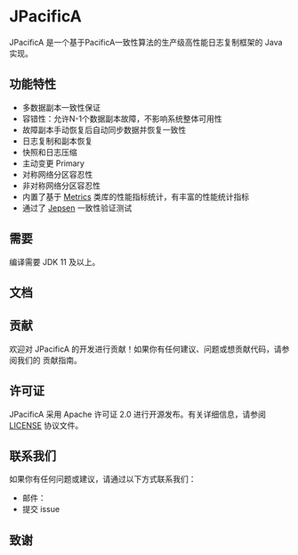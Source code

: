 <!--
    Licensed to the Apache Software Foundation (ASF) under one or more
    contributor license agreements.  See the NOTICE file distributed with
    this work for additional information regarding copyright ownership.
    The ASF licenses this file to You under the Apache License, Version 2.0
    the "License"); you may not use this file except in compliance with
    the License.  You may obtain a copy of the License at

        http://www.apache.org/licenses/LICENSE-2.0

    Unless required by applicable law or agreed to in writing, software
    distributed under the License is distributed on an "AS IS" BASIS,
    WITHOUT WARRANTIES OR CONDITIONS OF ANY KIND, either express or implied.
    See the License for the specific language governing permissions and
    limitations under the License.
 -->
# JPacificA

JPacificA 是一个基于PacificA一致性算法的生产级高性能日志复制框架的 Java 实现。

## 功能特性
- 多数据副本一致性保证
- 容错性：允许N-1个数据副本故障，不影响系统整体可用性
- 故障副本手动恢复后自动同步数据并恢复一致性
- 日志复制和副本恢复
- 快照和日志压缩
- 主动变更 Primary
- 对称网络分区容忍性
- 非对称网络分区容忍性
- 内置了基于 [Metrics](https://metrics.dropwizard.io/4.0.0/getting-started.html) 类库的性能指标统计，有丰富的性能统计指标
- 通过了 [Jepsen](https://github.com/jepsen-io/jepsen) 一致性验证测试


## 需要
编译需要 JDK 11 及以上。

## 文档

## 贡献
欢迎对 JPacificA 的开发进行贡献！如果你有任何建议、问题或想贡献代码，请参阅我们的 贡献指南。

## 许可证
JPacificA 采用 Apache 许可证 2.0 进行开源发布。有关详细信息，请参阅 [LICENSE](./LICENSE) 协议文件。

## 联系我们
如果你有任何问题或建议，请通过以下方式联系我们：

- 邮件：
- 提交 issue


## 致谢
